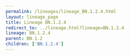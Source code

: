 ```yaml
---
permalink: /lineages/lineage_BN.1.2.4.html
layout: lineage_page
title: Lineage BN.1.2.4
redirect_to: ../lineage.html?lineage=BN.1.2.4
lineage: BN.1.2.4
parent: BN.1.2
children: ['BN.1.2.4']
---
```

